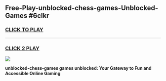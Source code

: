 
## Free-Play-unblocked-chess-games-Unblocked-Games #6clkr
<h3>
<a href="https://news.freeplayer.one?title=unblocked-chess-games&ref=8M">CLICK TO PLAY</a></h3>
<hr>

<h3>
<a href="https://news.freeplayer.one?title=unblocked-chess-games&ref=8M">CLICK 2 PLAY</a>
  
</h3>

<a href="https://news.freeplayer.one?title=unblocked-chess-games&ref=8M"><img src="https://clearcache.store/games.png"></a>


**unblocked-chess-games games unblocked: Your Gateway to Fun and Accessible Online Gaming**
